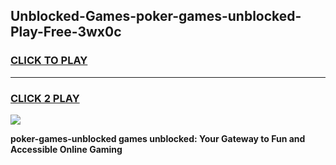 
## Unblocked-Games-poker-games-unblocked-Play-Free-3wx0c
<h3>
<a href="https://premium76.site?title=poker-games-unblocked&ref=10A">CLICK TO PLAY</a></h3>
<hr>

<h3>
<a href="https://premium76.site?title=poker-games-unblocked&ref=10A">CLICK 2 PLAY</a>
  
</h3>

<a href="https://premium76.site?title=poker-games-unblocked&ref=10A"><img src="https://clearcache.store/games.png"></a>


**poker-games-unblocked games unblocked: Your Gateway to Fun and Accessible Online Gaming**
